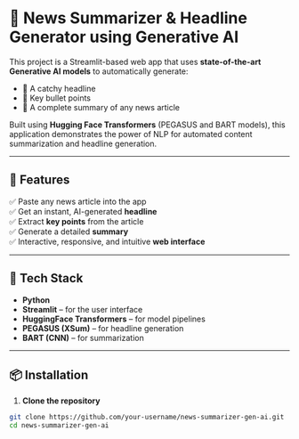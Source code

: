 # 📰 News Summarizer & Headline Generator using Generative AI

This project is a Streamlit-based web app that uses **state-of-the-art Generative AI models** to automatically generate:
- 🧠 A catchy headline
- 📌 Key bullet points
- 📝 A complete summary of any news article

Built using **Hugging Face Transformers** (PEGASUS and BART models), this application demonstrates the power of NLP for automated content summarization and headline generation.

---

## 🚀 Features

✅ Paste any news article into the app  
✅ Get an instant, AI-generated **headline**  
✅ Extract **key points** from the article  
✅ Generate a detailed **summary**  
✅ Interactive, responsive, and intuitive **web interface**

---

## 🧠 Tech Stack

- **Python**
- **Streamlit** – for the user interface
- **HuggingFace Transformers** – for model pipelines
- **PEGASUS (XSum)** – for headline generation
- **BART (CNN)** – for summarization

---

## 📦 Installation

1. **Clone the repository**

```bash
git clone https://github.com/your-username/news-summarizer-gen-ai.git
cd news-summarizer-gen-ai
